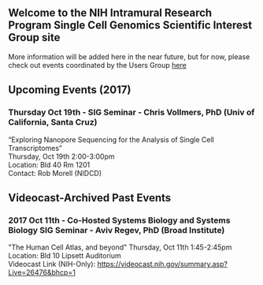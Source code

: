 ## Welcome to the NIH Intramural Research Program Single Cell Genomics Scientific Interest Group site


More information will be added here in the near future, but for now, please check out events coordinated by the Users Group <a href="https://nih-irp-singlecell.github.io/SC-UsersGroup/">here</a>

## Upcoming Events (2017)



### Thursday Oct 19th - SIG Seminar - Chris Vollmers, PhD (Univ of California, Santa Cruz)
“Exploring Nanopore Sequencing for the Analysis of Single Cell Transcriptomes” <br/>
Thursday, Oct 19th 2:00-3:00pm <br/>
Location: Bld 40 Rm 1201 <br/>
Contact: Rob Morell (NIDCD) <br/>


## Videocast-Archived Past Events

### 2017 Oct 11th - Co-Hosted Systems Biology and Systems Biology SIG Seminar - Aviv Regev, PhD (Broad Institute)
"The Human Cell Atlas, and beyond"
Thursday, Oct 11th 1:45-2:45pm <br/>
Location: Bld 10 Lipsett Auditorium <br/>
Videocast Link (NIH-Only): https://videocast.nih.gov/summary.asp?Live=26476&bhcp=1 <br/>





